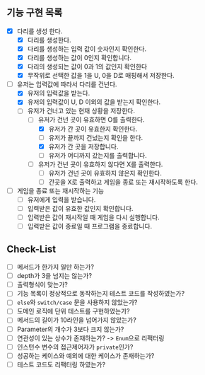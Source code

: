 ##  기능 구현 목록
- [X] 다리를 생성 한다.
  - [X] 다리를 생성한다. 
  - [X] 다리를 생성하는 입력 값이 숫자인지 확인한다. 
  - [X] 다리를 생성하는 값이 0인지 확인합니다.
  - [X] 다리의 생성되는 값이 0과 1의 값인지 확인한다
  - [X] 무작위로 선택한 값을 1을 U, 0을 D로 매핑해서 저장한다.
- [ ] 유저는 입력값에 따라서 다리를 건넌다.
  - [X] 유저의 입력값을 받는다. 
  - [X] 유저의 입력값이 U, D 이외의 값을 받는지 확인한다. 
  - [ ] 유저가 건너고 있는 현재 상황을 저장한다.
    - [ ] 유저가 건넌 곳이 유효하면 O를 출력한다.
      - [X] 유저가 간 곳이 유효한지 확인한다.
      - [ ] 유저가 끝까지 건넜는지 확인을 한다.
      - [X] 유저가 간 곳을 저장합니다.  
      - [ ] 유저가 어디까지 갔는지를 출력합니다.
    - [ ] 유저가 건넌 곳이 유효하지 않다면 X를 출력한다.
      - [ ] 유저가 건넌 곳이 유효하지 않은지 확인한다. 
      - [ ] 간곳을 X로 출력하고 게임을 종료 또는 재시작하도록 한다.
- [ ] 게임을 종료 또는 재시작하는 기능
  - [ ] 유저에게 입력을 받습니다. 
  - [ ] 입력받은 값이 유효한 값인지 확인합니다. 
  - [ ] 입력받은 값이 재시작일 때 게임을 다시 실행합니다. 
  - [ ] 입력받은 값이 종료일 때 프로그램을 종료합니다. 

## Check-List
- [ ] 메서드가 한가지 일만 하는가? 
- [ ] depth가 3을 넘지는 않는가? 
- [ ] 출력형식이 맞는가?
- [ ] 기능 목록이 정상적으로 동작하는지 테스트 코드를 작성하였는가?
- [ ] `else`와 `switch/case` 문을 사용하지 않았는가?
- [ ] 도메인 로직에 단위 테스트를 구현하였는가? 
- [ ] 메서드의 길이가 10라인을 넘어가지 않았는가? 
- [ ] Parameter의 개수가 3보다 크지 않는가? 
- [ ] 연관성이 있는 상수가 존재하는가? -> `Enum`으로 리팩터링
- [ ] 인스턴수 변수의 접근제어자가 `private`인가?
- [ ] 성공하는 케이스와 예외에 대한 케이스가 존재하는가?
- [ ] 테스트 코드도 리팩터링 하였는가?
